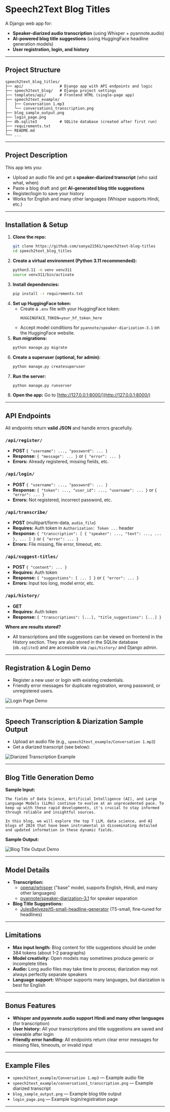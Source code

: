 # Speech2Text Blog Titles

A Django web app for:
- **Speaker-diarized audio transcription** (using Whisper + pyannote.audio)
- **AI-powered blog title suggestions** (using HuggingFace headline generation models)
- **User registration, login, and history**

---

## Project Structure

```
speech2text_blog_titles/
├── api/                # Django app with API endpoints and logic
├── speech2text_blog/   # Django project settings
├── templates/api/      # Frontend HTML (single-page app)
├── speech2text_example/
│   ├── Conversation 1.mp3
│   └── conversation1_transcription.png
├── blog_sample_output.png
├── login_page.png
├── db.sqlite3          # SQLite database (created after first run)
├── requirements.txt
├── README.md
└── ...
```

---

## Project Description

This app lets you:
- Upload an audio file and get a **speaker-diarized transcript** (who said what, when)
- Paste a blog draft and get **AI-generated blog title suggestions**
- Register/login to save your history
- Works for English and many other languages (Whisper supports Hindi, etc.)

---

## Installation & Setup

1. **Clone the repo:**
   ```bash
   git clone https://github.com/sanya21561/speech2text-blog-titles
   cd speech2text_blog_titles
   ```
2. **Create a virtual environment (Python 3.11 recommended):**
   ```bash
   python3.11 -m venv venv311
   source venv311/bin/activate
   ```
3. **Install dependencies:**
   ```bash
   pip install -r requirements.txt
   ```
4. **Set up HuggingFace token:**
   - Create a `.env` file with your HuggingFace token:
     ```
     HUGGINGFACE_TOKEN=your_hf_token_here
     ```
   - Accept model conditions for `pyannote/speaker-diarization-3.1` on the HuggingFace website.
5. **Run migrations:**
   ```bash
   python manage.py migrate
   ```
6. **Create a superuser (optional, for admin):**
   ```bash
   python manage.py createsuperuser
   ```
7. **Run the server:**
   ```bash
   python manage.py runserver
   ```
8. **Open the app:**
   Go to [http://127.0.0.1:8000/](http://127.0.0.1:8000/)

---

## API Endpoints

All endpoints return **valid JSON** and handle errors gracefully.

### `/api/register/`  
- **POST** `{ "username": ..., "password": ... }`
- **Response:** `{ "message": ... }` or `{ "error": ... }`
- **Errors:** Already registered, missing fields, etc.

### `/api/login/`  
- **POST** `{ "username": ..., "password": ... }`
- **Response:** `{ "token": ..., "user_id": ..., "username": ... }` or `{ "error": ... }`
- **Errors:** Not registered, incorrect password, etc.

### `/api/transcribe/`  
- **POST** (multipart/form-data, `audio_file`)
- **Requires:** Auth token in `Authorization: Token ...` header
- **Response:** `{ "transcription": [ { "speaker": ..., "text": ..., ... }, ... ] }` or `{ "error": ... }`
- **Errors:** File missing, file error, timeout, etc.

### `/api/suggest-titles/`  
- **POST** `{ "content": ... }`
- **Requires:** Auth token
- **Response:** `{ "suggestions": [ ... ] }` or `{ "error": ... }`
- **Errors:** Input too long, model error, etc.

### `/api/history/`  
- **GET**
- **Requires:** Auth token
- **Response:** `{ "transcriptions": [...], "title_suggestions": [...] }`

**Where are results stored?**
- All transcriptions and title suggestions can be viewed on frontend in the History section. They are also stored in the SQLite database (`db.sqlite3`) and are accessible via `/api/history/` and Django admin. 

---

## Registration & Login Demo

- Register a new user or login with existing credentials.
- Friendly error messages for duplicate registration, wrong password, or unregistered users.

![Login Page Demo](login_page.png)

---

## Speech Transcription & Diarization Sample Output

- Upload an audio file (e.g., `speech2text_example/Conversation 1.mp3`)
- Get a diarized transcript (see below):

![Diarized Transcription Example](speech2text_example/conversation1_transcription.png)

---

## Blog Title Generation Demo

**Sample Input:**
```
The fields of Data Science, Artificial Intelligence (AI), and Large Language Models (LLMs) continue to evolve at an unprecedented pace. To keep up with these rapid developments, it's crucial to stay informed through reliable and insightful sources.

In this blog, we will explore the top 7 LLM, data science, and AI blogs of 2024 that have been instrumental in disseminating detailed and updated information in these dynamic fields.
```

**Sample Output:**

![Blog Title Output Demo](blog_sample_output.png)

---

## Model Details

- **Transcription:**
  - [openai/whisper](https://github.com/openai/whisper) ("base" model, supports English, Hindi, and many other languages)
  - [pyannote/speaker-diarization-3.1](https://huggingface.co/pyannote/speaker-diarization-3.1) for speaker separation
- **Blog Title Suggestions:**
  - [JulesBelveze/t5-small-headline-generator](https://huggingface.co/JulesBelveze/t5-small-headline-generator) (T5-small, fine-tuned for headlines)

---

## Limitations
- **Max input length:** Blog content for title suggestions should be under 384 tokens (about 1-2 paragraphs)
- **Model creativity:** Open models may sometimes produce generic or incomplete titles
- **Audio:** Long audio files may take time to process; diarization may not always perfectly separate speakers
- **Language support:** Whisper supports many languages, but diarization is best for English

---

## Bonus Features
- **Whisper and pyannote.audio support Hindi and many other languages** (for transcription)
- **User history:** All your transcriptions and title suggestions are saved and viewable after login
- **Friendly error handling:** All endpoints return clear error messages for missing files, timeouts, or invalid input

---

## Example Files
- `speech2text_example/Conversation 1.mp3` — Example audio file
- `speech2text_example/conversation1_transcription.png` — Example diarized transcript
- `blog_sample_output.png` — Example blog title output
- `login_page.png` — Example login/registration page

---

